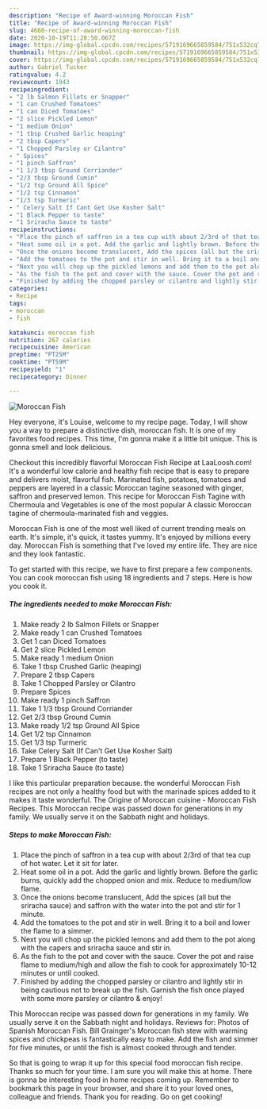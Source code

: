 ```yaml
---
description: "Recipe of Award-winning Moroccan Fish"
title: "Recipe of Award-winning Moroccan Fish"
slug: 4660-recipe-of-award-winning-moroccan-fish
date: 2020-10-19T11:28:50.067Z
image: https://img-global.cpcdn.com/recipes/5719169665859584/751x532cq70/moroccan-fish-recipe-main-photo.jpg
thumbnail: https://img-global.cpcdn.com/recipes/5719169665859584/751x532cq70/moroccan-fish-recipe-main-photo.jpg
cover: https://img-global.cpcdn.com/recipes/5719169665859584/751x532cq70/moroccan-fish-recipe-main-photo.jpg
author: Gabriel Tucker
ratingvalue: 4.2
reviewcount: 1943
recipeingredient:
- "2 lb Salmon Fillets or Snapper"
- "1 can Crushed Tomatoes"
- "1 can Diced Tomatoes"
- "2 slice Pickled Lemon"
- "1 medium Onion"
- "1 tbsp Crushed Garlic heaping"
- "2 tbsp Capers"
- "1 Chopped Parsley or Cilantro"
- " Spices"
- "1 pinch Saffron"
- "1 1/3 tbsp Ground Corriander"
- "2/3 tbsp Ground Cumin"
- "1/2 tsp Ground All Spice"
- "1/2 tsp Cinnamon"
- "1/3 tsp Turmeric"
- " Celery Salt If Cant Get Use Kosher Salt"
- "1 Black Pepper to taste"
- "1 Sriracha Sauce to taste"
recipeinstructions:
- "Place the pinch of saffron in a tea cup with about 2/3rd of that tea cup of hot water. Let it sit for later."
- "Heat some oil in a pot. Add the garlic and lightly brown. Before the garlic burns, quickly add the chopped onion and mix. Reduce to medium/low flame."
- "Once the onions become translucent, Add the spices (all but the sriracha sauce) and saffron with the water into the pot and stir for 1 minute."
- "Add the tomatoes to the pot and stir in well. Bring it to a boil and lower the flame to a simmer."
- "Next you will chop up the pickled lemons and add them to the pot along with the capers and sriracha sauce and stir in."
- "As the fish to the pot and cover with the sauce. Cover the pot and raise flame to medium/high and allow the fish to cook for approximately 10-12 minutes or until cooked."
- "Finished by adding the chopped parsley or cilantro and lightly stir in being cautious not to break up the fish. Garnish the fish once played with some more parsley or cilantro &amp; enjoy!"
categories:
- Recipe
tags:
- moroccan
- fish

katakunci: moroccan fish 
nutrition: 267 calories
recipecuisine: American
preptime: "PT25M"
cooktime: "PT59M"
recipeyield: "1"
recipecategory: Dinner

---
```



![Moroccan Fish](https://img-global.cpcdn.com/recipes/5719169665859584/751x532cq70/moroccan-fish-recipe-main-photo.jpg)

Hey everyone, it's Louise, welcome to my recipe page. Today, I will show you a way to prepare a distinctive dish, moroccan fish. It is one of my favorites food recipes. This time, I'm gonna make it a little bit unique. This is gonna smell and look delicious.

Checkout this incredibly flavorful Moroccan Fish Recipe at LaaLoosh.com! It&#39;s a wonderful low calorie and healthy fish recipe that is easy to prepare and delivers moist, flavorful fish. Marinated fish, potatoes, tomatoes and peppers are layered in a classic Moroccan tagine seasoned with ginger, saffron and preserved lemon. This recipe for Moroccan Fish Tagine with Chermoula and Vegetables is one of the most popular A classic Moroccan tagine of chermoula-marinated fish and veggies.

Moroccan Fish is one of the most well liked of current trending meals on earth. It's simple, it's quick, it tastes yummy. It's enjoyed by millions every day. Moroccan Fish is something that I've loved my entire life. They are nice and they look fantastic.


To get started with this recipe, we have to first prepare a few components. You can cook moroccan fish using 18 ingredients and 7 steps. Here is how you cook it.

<!--inarticleads1-->

##### The ingredients needed to make Moroccan Fish:

1. Make ready 2 lb Salmon Fillets or Snapper
1. Make ready 1 can Crushed Tomatoes
1. Get 1 can Diced Tomatoes
1. Get 2 slice Pickled Lemon
1. Make ready 1 medium Onion
1. Take 1 tbsp Crushed Garlic (heaping)
1. Prepare 2 tbsp Capers
1. Take 1 Chopped Parsley or Cilantro
1. Prepare  Spices
1. Make ready 1 pinch Saffron
1. Take 1 1/3 tbsp Ground Corriander
1. Get 2/3 tbsp Ground Cumin
1. Make ready 1/2 tsp Ground All Spice
1. Get 1/2 tsp Cinnamon
1. Get 1/3 tsp Turmeric
1. Take  Celery Salt (If Can&#39;t Get Use Kosher Salt)
1. Prepare 1 Black Pepper (to taste)
1. Take 1 Sriracha Sauce (to taste)


I like this particular preparation because. the wonderful Moroccan Fish recipes are not only a healthy food but with the marinade spices added to it makes it taste wonderful. The Origine of Moroccan cuisine - Moroccan Fish Recipes. This Moroccan recipe was passed down for generations in my family. We usually serve it on the Sabbath night and holidays. 

<!--inarticleads2-->

##### Steps to make Moroccan Fish:

1. Place the pinch of saffron in a tea cup with about 2/3rd of that tea cup of hot water. Let it sit for later.
1. Heat some oil in a pot. Add the garlic and lightly brown. Before the garlic burns, quickly add the chopped onion and mix. Reduce to medium/low flame.
1. Once the onions become translucent, Add the spices (all but the sriracha sauce) and saffron with the water into the pot and stir for 1 minute.
1. Add the tomatoes to the pot and stir in well. Bring it to a boil and lower the flame to a simmer.
1. Next you will chop up the pickled lemons and add them to the pot along with the capers and sriracha sauce and stir in.
1. As the fish to the pot and cover with the sauce. Cover the pot and raise flame to medium/high and allow the fish to cook for approximately 10-12 minutes or until cooked.
1. Finished by adding the chopped parsley or cilantro and lightly stir in being cautious not to break up the fish. Garnish the fish once played with some more parsley or cilantro &amp; enjoy!


This Moroccan recipe was passed down for generations in my family. We usually serve it on the Sabbath night and holidays. Reviews for: Photos of Spanish Moroccan Fish. Bill Grainger&#39;s Moroccan fish stew with warming spices and chickpeas is fantastically easy to make. Add the fish and simmer for five minutes, or until the fish is almost cooked through and tender. 

So that is going to wrap it up for this special food moroccan fish recipe. Thanks so much for your time. I am sure you will make this at home. There is gonna be interesting food in home recipes coming up. Remember to bookmark this page in your browser, and share it to your loved ones, colleague and friends. Thank you for reading. Go on get cooking!
